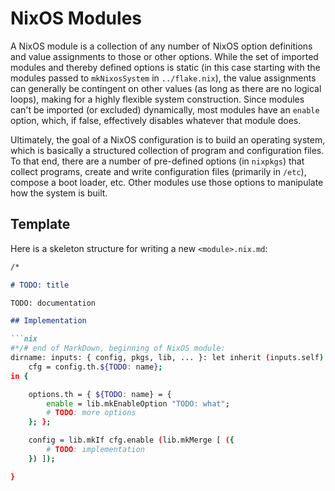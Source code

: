 
# NixOS Modules

A NixOS module is a collection of any number of NixOS option definitions and value assignments to those or other options.
While the set of imported modules and thereby defined options is static (in this case starting with the modules passed to `mkNixosSystem` in `../flake.nix`), the value assignments can generally be contingent on other values (as long as there are no logical loops), making for a highly flexible system construction.
Since modules can't be imported (or excluded) dynamically, most modules have an `enable` option, which, if false, effectively disables whatever that module does.

Ultimately, the goal of a NixOS configuration is to build an operating system, which is basically a structured collection of program and configuration files.
To that end, there are a number of pre-defined options (in `nixpkgs`) that collect programs, create and write configuration files (primarily in `/etc`), compose a boot loader, etc.
Other modules use those options to manipulate how the system is built.


## Template

Here is a skeleton structure for writing a new `<module>.nix.md`:

````md
/*

# TODO: title

TODO: documentation

## Implementation

```nix
#*/# end of MarkDown, beginning of NixOS module:
dirname: inputs: { config, pkgs, lib, ... }: let inherit (inputs.self) lib; in let
    cfg = config.th.${TODO: name};
in {

    options.th = { ${TODO: name} = {
        enable = lib.mkEnableOption "TODO: what";
        # TODO: more options
    }; };

    config = lib.mkIf cfg.enable (lib.mkMerge [ ({
        # TODO: implementation
    }) ]);

}
````
